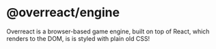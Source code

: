 # @overreact/engine

Overreact is a browser-based game engine, built on top of React, which renders to the DOM, is is styled with plain old CSS!
